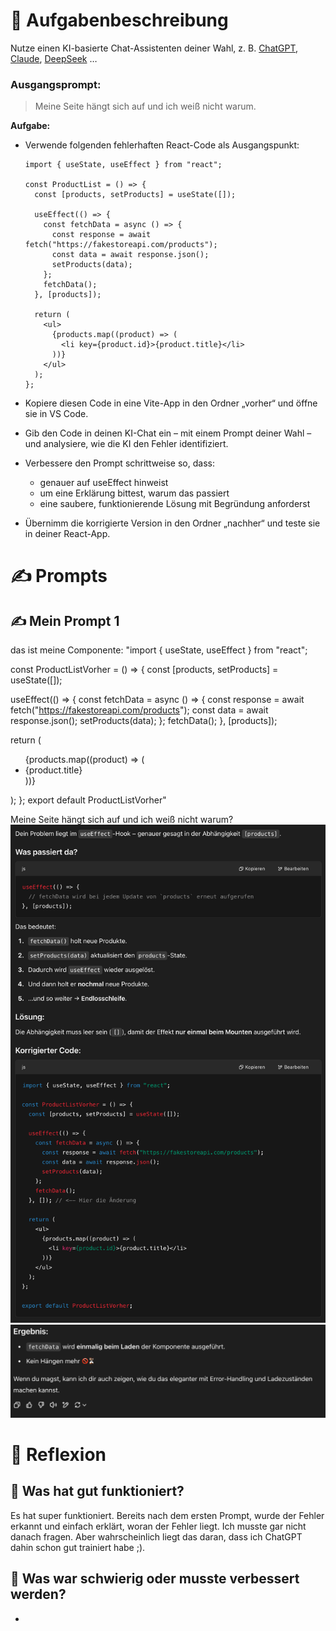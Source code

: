 # 🧾 Aufgabenbeschreibung

Nutze einen KI-basierte Chat-Assistenten deiner Wahl, z. B. [ChatGPT](https://chatgpt.com/), [Claude](https://claude.ai/), [DeepSeek](https://chat.deepseek.com/) …

### Ausgangsprompt:

> Meine Seite hängt sich auf und ich weiß nicht warum.
> 

**Aufgabe:**

- Verwende folgenden fehlerhaften React-Code als Ausgangspunkt:
    
    ```tsx
    import { useState, useEffect } from "react";
    
    const ProductList = () => {
      const [products, setProducts] = useState([]);
    
      useEffect(() => {
        const fetchData = async () => {
          const response = await fetch("https://fakestoreapi.com/products");
          const data = await response.json();
          setProducts(data);
        };
        fetchData();
      }, [products]);
    
      return (
        <ul>
          {products.map((product) => (
            <li key={product.id}>{product.title}</li>
          ))}
        </ul>
      );
    };
    
    ```
    
- Kopiere diesen Code in eine Vite-App in den Ordner „vorher“ und öffne sie in VS Code.
- Gib den Code in deinen KI-Chat ein – mit einem Prompt deiner Wahl – und analysiere, wie die KI den Fehler identifiziert.
- Verbessere den Prompt schrittweise so, dass:
    - genauer auf useEffect hinweist
    - um eine Erklärung bittest, warum das passiert
    - eine saubere, funktionierende Lösung mit Begründung anforderst
- Übernimm die korrigierte Version in den Ordner „nachher“ und teste sie in deiner React-App.

# ✍️ Prompts

## ✍️ Mein Prompt 1
das ist meine Componente:
"import { useState, useEffect } from "react";

const ProductListVorher = () => {
  const [products, setProducts] = useState([]);

  useEffect(() => {
    const fetchData = async () => {
      const response = await fetch("https://fakestoreapi.com/products");
      const data = await response.json();
      setProducts(data);
    };
    fetchData();
  }, [products]);

  return (
    <ul>
      {products.map((product) => (
        <li key={product.id}>{product.title}</li>
      ))}
    </ul>
  );
};
export default ProductListVorher"

Meine Seite hängt sich auf und ich weiß nicht warum?
![alt text](<Bildschirmfoto 2025-04-22 um 15.51.37.png>)
![alt text](<Bildschirmfoto 2025-04-22 um 15.51.46.png>)



# 🧠 Reflexion

## 🧠 Was hat gut funktioniert?
Es hat super funktioniert. Bereits nach dem ersten Prompt, wurde der Fehler erkannt und einfach erklärt, woran der Fehler liegt. Ich musste gar nicht danach fragen. Aber wahrscheinlich liegt das daran, dass ich ChatGPT dahin schon gut trainiert habe ;).

## 🧠 Was war schwierig oder musste verbessert werden?
-